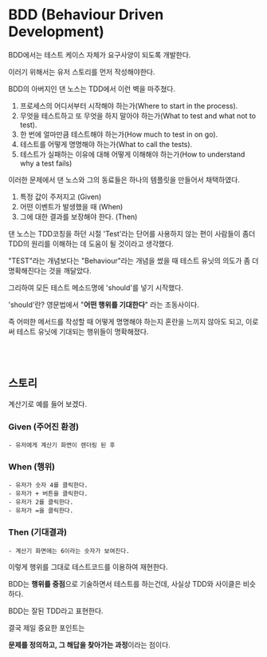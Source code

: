 # BDD (Behaviour Driven Development)

BDD에서는 테스트 케이스 자체가 요구사양이 되도록 개발한다.

이러기 위해서는 유저 스토리를 먼저 작성해야한다.

BDD의 아버지인 댄 노스는 TDD에서 이런 벽을 마주쳤다.

1. 프로세스의 어디서부터 시작해야 하는가(Where to start in the process).
2. 무엇을 테스트하고 또 무엇을 하지 말아야 하는가(What to test and what not to test).
3. 한 번에 얼마만큼 테스트해야 하는가(How much to test in on go).
4. 테스트를 어떻게 명명해야 하는가(What to call the tests).
5. 테스트가 실패하는 이유에 대해 어떻게 이해해야 하는가(How to understand why a test fails)

이러한 문제에서 댄 노스와 그의 동료들은 하나의 템플릿을 만들어서 채택하였다.

1. 특정 값이 주저지고 (Given)
2. 어떤 이벤트가 발생했을 때 (When)
3. 그에 대한 결과를 보장해야 한다. (Then)

댄 노스는 TDD코칭을 하던 시절 'Test'라는 단어를 사용하지 않는 편이 사람들이 좀더 TDD의 원리를 이해하는 데 도움이 될 것이라고 생각했다.

"TEST"라는 개념보다는 "Behaviour"라는 개념을 썼을 때 테스트 유닛의 의도가 좀 더 명확해진다는 것을 깨달았다.

그리하여 모든 테스트 메소드명에 'should'를 넣기 시작했다.

'should'란? 영문법에서 "**어떤 행위를 기대한다**" 라는 조동사이다.

즉 어떠한 메서드를 작성할 때 어떻게 명명해야 하는지 혼란을 느끼지 않아도 되고, 이로써 테스트 유닛에 기대되는 행위들이 명확해졌다.

<br><br>

## 스토리

계산기로 예를 들어 보겠다.

### Given (주어진 환경)
    - 유저에게 계산기 화면이 렌더링 된 후

### When (행위)
    - 유저가 숫자 4를 클릭한다.
    - 유저가 + 버튼을 클릭한다.
    - 유저가 2를 클릭한다.
    - 유저가 =을 클릭한다.

### Then (기대결과)
    - 계산기 화면에는 6이라는 숫자가 보여진다.

이렇게 행위를 그대로 테스트코드를 이용하여 재현한다.

BDD는 **행위를 중점**으로 기술하면서 테스트를 하는건데, 사실상 TDD와 사이클은 비슷하다.

BDD는 잘된 TDD라고 표현한다.

결국 제일 중요한 포인트는

**문제를 정의하고, 그 해답을 찾아가는 과정**이라는 점이다.